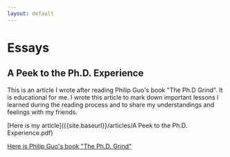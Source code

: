 ```yaml
---
layout: default
---
```

# [](#header-1)Essays

## [](#header-2)A Peek to the Ph.D. Experience
This is an article I wrote after reading Philip Guo's book "The Ph.D Grind". It is educational for me. I wrote this article to mark down important lessons I learned during the reading process and to share my understandings and feelings with my friends.

[Here is my article]({{site.baseurl}}/articles/A Peek to the Ph.D. Experience.pdf)

[Here is Philip Guo's book "The Ph.D. Grind"](http://www.pgbovine.net/PhD-memoir.htm)
